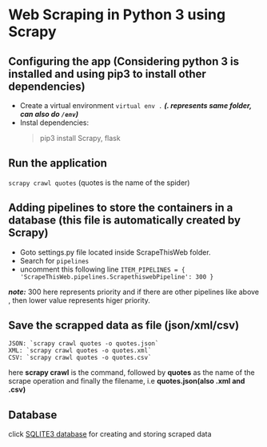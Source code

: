 # Web Scraping in Python 3 using Scrapy

## Configuring the app (Considering python 3 is installed and using pip3 to install other dependencies)

* Create a virtual environment `virtual env .` ***(. represents same folder, can also do `/env`)***
* Instal dependencies:
  > pip3 install Scrapy, flask

## Run the application

  `scrapy crawl quotes` (quotes is the name of the spider)

## Adding pipelines to store the containers in a database (this file is automatically created by Scrapy)

* Goto settings.py file located inside ScrapeThisWeb folder.
* Search for `pipelines`
* uncomment this following line `ITEM_PIPELINES = { 'ScrapeThisWeb.pipelines.ScrapethiswebPipeline': 300 }`
  
***note:*** 300 here represents priority and if there are other pipelines like above , then lower value represents higer priority.

## Save the scrapped data as file (json/xml/csv)

  >>>
    JSON: `scrapy crawl quotes -o quotes.json`
    XML: `scrapy crawl quotes -o quotes.xml`
    CSV: `scrapy crawl quotes -o quotes.csv`
  >>>

  here **scrapy crawl** is the command, followed by **quotes** as the name of the scrape operation and finally the filename, i.e **quotes.json(also .xml and .csv)**

## Database

click [SQLITE3 database](https://github.com/chandanky23/web-scraping/blob/master/ScrapeThisWeb/ScrapeThisWeb/readme.md) for creating and storing scraped data
